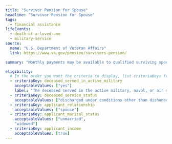 ```yaml
---
title: "Survivor Pension for Spouse"
headline: "Survivor Pension for Spouse"
tags:
  - financial assistance
lifeEvents:
  - death-of-a-loved-one
  - military-service
source:
  name: "U.S. Department of Veteran Affairs"
  link: https://www.va.gov/pension/survivors-pension/

summary: "Monthly payments may be available to qualified surviving spouses of wartime veterans who meet certain income and net worth limits."

eligibility:
  # In the order you want the criteria to display, list criteriaKeys from the csv here, each followed by a comma-separated list of which values indicate eligibility for that criteria. Wrap individual values in quotes if they have inner commas.
  - criteriaKey: deceased_served_in_active_military
    acceptableValues: ["yes"]
    label: "The deceased served in the active military, naval, or air service."
  - criteriaKey: deceased_service_status
    acceptableValues: ["discharged under conditions other than dishonorable"]
  - criteriaKey: applicant_relationship
    acceptableValues: ["spouse"]
  - criteriaKey: applicant_marital_status
    acceptableValues: ["unmarried", 
    "widowed"]
  - criteriaKey: applicant_income
    acceptableValues: [true]
---
```

